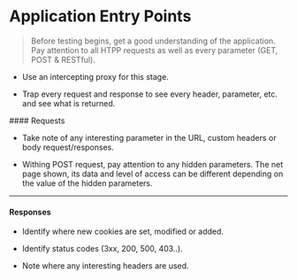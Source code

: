 # Application Entry Points

> Before testing begins, get a good understanding of the application. Pay attention to all HTPP requests as well as every parameter (GET, POST & RESTful).

* Use an intercepting proxy for this stage.

* Trap every request and response to see every header, parameter, etc. and see what is returned.

#### Requests

* Take note of any interesting parameter in the URL, custom headers or body request/responses.

* Withing POST request, pay attention to any hidden parameters. The net page shown, its data and level of access can be different depending on the value of the hidden parameters.

_____

#### Responses

* Identify where new cookies are set, modified or added.

* Identify status codes (3xx, 200, 500, 403..).

* Note where any interesting headers are used.
